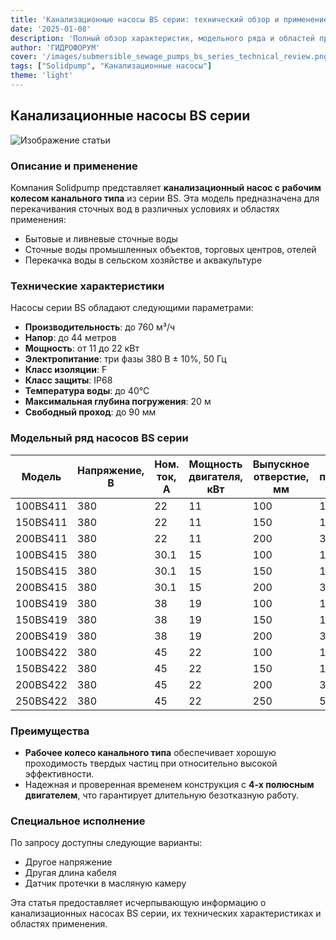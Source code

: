 ```yaml
---
title: 'Канализационные насосы BS серии: технический обзор и применение'
date: '2025-01-08'
description: 'Полный обзор характеристик, модельного ряда и областей применения канализационных насосов с рабочим колесом канального типа.'
author: 'ГИДРОФОРУМ'
cover: '/images/submersible_sewage_pumps_bs_series_technical_review.png'
tags: ["Solidpump", "Канализационные насосы"]
theme: 'light'
---
```


## Канализационные насосы BS серии

![Изображение статьи](/images/submersible_sewage_pumps_bs_series_technical_review.png)

### Описание и применение
Компания Solidpump представляет **канализационный насос с рабочим колесом канального типа** из серии BS. Эта модель предназначена для перекачивания сточных вод в различных условиях и областях применения:

- Бытовые и ливневые сточные воды
- Сточные воды промышленных объектов, торговых центров, отелей
- Перекачка воды в сельском хозяйстве и аквакультуре

### Технические характеристики
Насосы серии BS обладают следующими параметрами:

- **Производительность**: до 760 м³/ч
- **Напор**: до 44 метров
- **Мощность**: от 11 до 22 кВт
- **Электропитание**: три фазы 380 В ± 10%, 50 Гц
- **Класс изоляции**: F
- **Класс защиты**: IP68
- **Температура воды**: до 40°С
- **Максимальная глубина погружения**: 20 м
- **Свободный проход**: до 90 мм

### Модельный ряд насосов BS серии

| Модель         | Напряжение, В | Ном. ток, A | Мощность двигателя, кВт | Выпускное отверстие, мм | Ном. подача, м³/ч | Ном. напор, м | Макс. подача, м³/ч | Макс. напор, м | Свободный проход, мм | Кабель АТМ, мм² |
|----------------|---------------|-------------|-------------------------|--------------------------|--------------------|---------------|---------------------|-----------------|----------------------|------------------|
| 100BS411       | 380           | 22          | 11                      | 100                      | 100                | 22            | 190                 | 31              | 50                   | 4G4.0            |
| 150BS411       | 380           | 22          | 11                      | 150                      | 150                | 15            | 260                 | 24              | 65                   | 4G4.0            |
| 200BS411       | 380           | 22          | 11                      | 200                      | 300                | 9             | 450                 | 17              | 70                   | 4G4.0            |
| 100BS415       | 380           | 30.1        | 15                      | 100                      | 100                | 27            | 210                 | 35              | 50                   | 4G6.0            |
| 150BS415       | 380           | 30.1        | 15                      | 150                      | 150                | 20            | 290                 | 29              | 60                   | 4G6.0            |
| 200BS415       | 380           | 30.1        | 15                      | 200                      | 300                | 12            | 490                 | 21              | 70                   | 4G6.0            |
| 100BS419       | 380           | 38          | 19                      | 100                      | 100                | 31            | 200                 | 38              | 50                   | 4G10.0           |
| 150BS419       | 380           | 38          | 19                      | 150                      | 150                | 24            | 300                 | 32              | 60                   | 4G10.0           |
| 200BS419       | 380           | 38          | 19                      | 200                      | 300                | 15            | 530                 | 25              | 70                   | 4G10.0           |
| 100BS422       | 380           | 45          | 22                      | 100                      | 100                | 36            | 220                 | 44              | 50                   | 4G10.0           |
| 150BS422       | 380           | 45          | 22                      | 150                      | 150                | 28            | 330                 | 39              | 60                   | 4G10.0           |
| 200BS422       | 380           | 45          | 22                      | 200                      | 300                | 18            | 550                 | 27              | 70                   | 4G10.0           |
| 250BS422       | 380           | 45          | 22                      | 250                      | 500                | 11            | 760                 | 27              | 90                   | 4G10.0           |

### Преимущества
- **Рабочее колесо канального типа** обеспечивает хорошую проходимость твердых частиц при относительно высокой эффективности.
- Надежная и проверенная временем конструкция с **4-х полюсным двигателем**, что гарантирует длительную безотказную работу.

### Специальное исполнение
По запросу доступны следующие варианты:
- Другое напряжение
- Другая длина кабеля
- Датчик протечки в масляную камеру

Эта статья предоставляет исчерпывающую информацию о канализационных насосах BS серии, их технических характеристиках и областях применения.